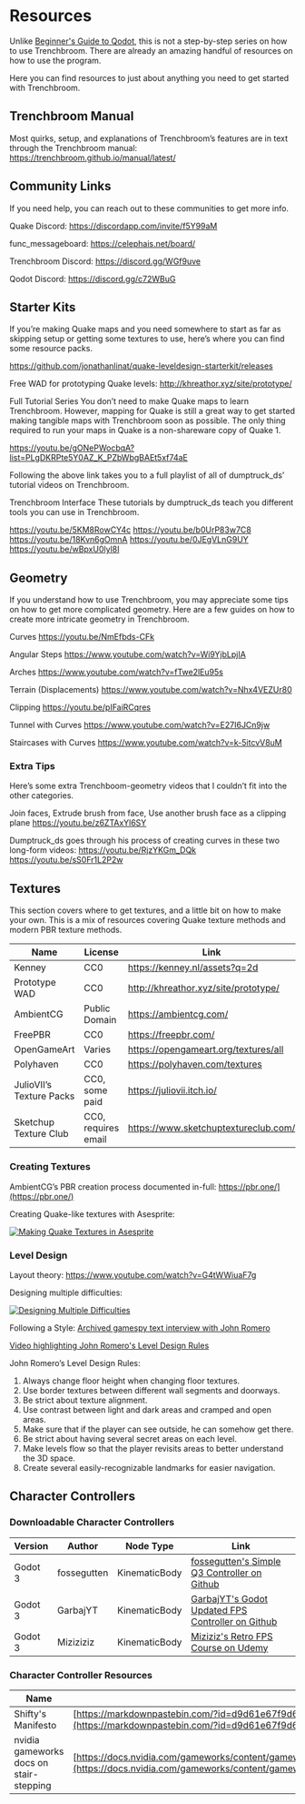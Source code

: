 # Resources

Unlike [Beginner's Guide to Qodot](https://coda.io/d/Trenchbroom-Guide_d77T7fADkTg/Beginners-Guide-to-Qodot_suWQh#_luOXt), this is not a step-by-step series on how to use Trenchbroom. There are already an amazing handful of resources on how to use the program.

Here you can find resources to just about anything you need to get started with Trenchbroom.

## Trenchbroom Manual
Most quirks, setup, and explanations of Trenchbroom’s features are in text through the Trenchbroom manual:
https://trenchbroom.github.io/manual/latest/

## Community Links
If you need help, you can reach out to these communities to get more info.

Quake Discord:
https://discordapp.com/invite/f5Y99aM

func_messageboard: https://celephais.net/board/

Trenchbroom Discord:
https://discord.gg/WGf9uve

Qodot Discord:
https://discord.gg/c72WBuG

## Starter Kits
If you’re making Quake maps and you need somewhere to start as far as skipping setup or getting some textures to use, here’s where you can find some resource packs.

https://github.com/jonathanlinat/quake-leveldesign-starterkit/releases

Free WAD for prototyping Quake levels: http://khreathor.xyz/site/prototype/

Full Tutorial Series
You don’t need to make Quake maps to learn Trenchbroom. However, mapping for Quake is still a great way to get started making tangible maps with Trenchbroom soon as possible. The only thing required to run your maps in Quake is a non-shareware copy of Quake 1.

https://youtu.be/gONePWocbqA?list=PLgDKRPte5Y0AZ_K_PZbWbgBAEt5xf74aE

Following the above link takes you to a full playlist of all of dumptruck_ds’ tutorial videos on Trenchbroom.

Trenchbroom Interface
These tutorials by dumptruck_ds teach you different tools you can use in Trenchbroom.

https://youtu.be/5KM8RowCY4c
https://youtu.be/b0UrP83w7C8
https://youtu.be/18Kvn6gOmnA
https://youtu.be/0JEgVLnG9UY
https://youtu.be/wBpxU0lyl8I

## Geometry
If you understand how to use Trenchbroom, you may appreciate some tips on how to get more complicated geometry. Here are a few guides on how to create more intricate geometry in Trenchbroom.

Curves
https://youtu.be/NmEfbds-CFk

Angular Steps
https://www.youtube.com/watch?v=Wi9YjbLpjIA

Arches
https://www.youtube.com/watch?v=fTwe2lEu95s

Terrain (Displacements)
https://www.youtube.com/watch?v=Nhx4VEZUr80

Clipping
https://youtu.be/pIFaiRCqres

Tunnel with Curves
https://www.youtube.com/watch?v=E27I6JCn9jw

Staircases with Curves
https://www.youtube.com/watch?v=k-5itcvV8uM

### Extra Tips
Here’s some extra Trenchboom-geometry videos that I couldn’t fit into the other categories.

Join faces, Extrude brush from face, Use another brush face as a clipping plane
https://youtu.be/z6ZTAxYl6SY

Dumptruck_ds goes through his process of creating curves in these two long-form videos:
https://youtu.be/RjzYKGm_DQk
https://youtu.be/sS0Fr1L2P2w

## Textures
This section covers where to get textures, and a little bit on how to make your own. This is a mix of resources covering Quake texture methods and modern PBR texture methods.

| Name | License | Link |
| ---- | ------- | ---- |
| Kenney | CC0 | https://kenney.nl/assets?q=2d |
| Prototype WAD | CC0 | http://khreathor.xyz/site/prototype/ |
| AmbientCG | Public Domain | https://ambientcg.com/ |
| FreePBR | CC0 | https://freepbr.com/ | 
| OpenGameArt | Varies | https://opengameart.org/textures/all | 
| Polyhaven | CC0 | https://polyhaven.com/textures | 
| JulioVII’s Texture Packs | CC0, some paid | https://juliovii.itch.io/ | 
| Sketchup Texture Club | CC0, requires email | https://www.sketchuptextureclub.com/ | 

### Creating Textures

AmbientCG’s PBR creation process documented in-full: https://pbr.one/](https://pbr.one/)

Creating Quake-like textures with Asesprite:

[![Making Quake Textures in Asesprite](https://res.cloudinary.com/marcomontalbano/image/upload/v1631673958/video_to_markdown/images/youtube--S6Eu8Cti9nI-c05b58ac6eb4c4700831b2b3070cd403.jpg)](https://youtu.be/S6Eu8Cti9nI "Making Quake Textures in Asesprite")

### Level Design

Layout theory: https://www.youtube.com/watch?v=G4tWWiuaF7g

Designing multiple difficulties:

[![Designing Multiple Difficulties](https://res.cloudinary.com/marcomontalbano/image/upload/v1631674014/video_to_markdown/images/youtube--s9bleQCTdTo-c05b58ac6eb4c4700831b2b3070cd403.jpg)](https://youtu.be/s9bleQCTdTo "Designing Multiple Difficulties")

Following a Style: [Archived gamespy text interview with John Romero](http://web.archive.org/web/20111121052306/https://archive.gamespy.com/articles/december03/doom/romero/)

[Video highlighting John Romero's Level Design Rules](https://youtu.be/ptHurafdCoQ)

John Romero’s Level Design Rules:

1. Always change floor height when changing floor textures.
2. Use border textures between different wall segments and doorways.
3. Be strict about texture alignment.
4. Use contrast between light and dark areas and cramped and open areas.
5. Make sure that if the player can see outside, he can somehow get there.
6. Be strict about having several secret areas on each level.
7. Make levels flow so that the player revisits areas to better understand the 3D space.
8. Create several easily-recognizable landmarks for easier navigation.

## Character Controllers

### Downloadable Character Controllers

| Version | Author | Node Type | Link |
| ------- | ------ | --------- | ---- |
| Godot 3 | fossegutten | KinematicBody | [fossegutten's Simple Q3 Controller on Github](https://github.com/fossegutten/Simple-Q3-Controller) |
| Godot 3 | GarbajYT | KinematicBody | [GarbajYT's Godot Updated FPS Controller on Github](https://github.com/GarbajYT/godot_updated_fps_controller) |
| Godot 3 | Miziziziz | KinematicBody | [Miziziz's Retro FPS Course on Udemy](https://www.udemy.com/course/how-to-make-a-retro-style-3d-fps-in-the-godot-game-engine/) |

### Character Controller Resources

| Name | Link |
| ---- | ---- |
| Shifty's Manifesto | [https://markdownpastebin.com/?id=d9d61e67f9d64db2bd215f165b931449](https://markdownpastebin.com/?id=d9d61e67f9d64db2bd215f165b931449) |
| nvidia gameworks docs on stair-stepping | [https://docs.nvidia.com/gameworks/content/gameworkslibrary/physx/guide/Manual/CharacterControllers.html](https://docs.nvidia.com/gameworks/content/gameworkslibrary/physx/guide/Manual/CharacterControllers.html) |


